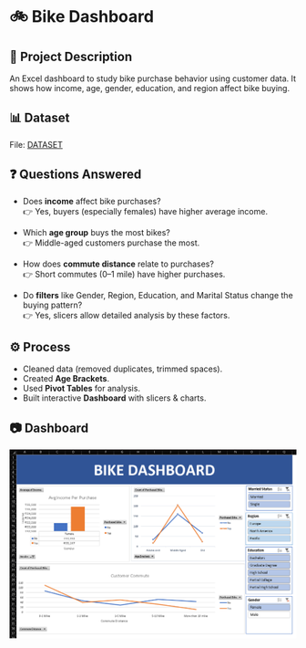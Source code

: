 # 🚲 Bike Dashboard  

## 📌 Project Description  
An Excel dashboard to study bike purchase behavior using customer data. It shows how income, age, gender, education, and region affect bike buying.  

## 📊 Dataset  
File: <a href="https://github.com/O-ASwIN-O/Excel_Dashboard/blob/main/Excel%20Project%20Dataset.xlsx">DATASET</a>
  
## ❓ Questions Answered  
- Does **income** affect bike purchases?  
  👉 Yes, buyers (especially females) have higher average income.  

- Which **age group** buys the most bikes?  
  👉 Middle-aged customers purchase the most.  

- How does **commute distance** relate to purchases?  
  👉 Short commutes (0–1 mile) have higher purchases.  

- Do **filters** like Gender, Region, Education, and Marital Status change the buying pattern?  
  👉 Yes, slicers allow detailed analysis by these factors.  

## ⚙️ Process  
- Cleaned data (removed duplicates, trimmed spaces).  
- Created **Age Brackets**.  
- Used **Pivot Tables** for analysis.  
- Built interactive **Dashboard** with slicers & charts.  

## 📷 Dashboard  
![Dashboard](Dashboard.png)
